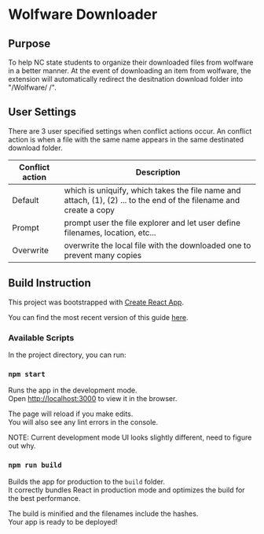 # Wolfware Downloader

## Purpose
To help NC state students to organize their downloaded files from wolfware in a better manner. At the event of downloading an item from wolfware, the extension will automatically redirect the desitnation download folder into "/Wolfware/ <Class Code> /".

## User Settings
There are 3 user specified settings when conflict actions occur. An conflict action is when a file with the same name appears in the same destinated download folder. 

| Conflict action | Description |
|-----------------|-------------|
|Default          | which is uniquify, which takes the file name and attach, (1), (2) ... to the end of the filename and create a copy|
|Prompt           | prompt user the file explorer and let user define filenames, location, etc...|
|Overwrite        |overwrite the local file with the downloaded one to prevent many copies| 


## Build Instruction

This project was bootstrapped with [Create React App](https://github.com/facebookincubator/create-react-app).

You can find the most recent version of this guide [here](https://github.com/facebookincubator/create-react-app/blob/master/packages/react-scripts/template/README.md).

### Available Scripts

In the project directory, you can run:

### `npm start`

Runs the app in the development mode.<br>
Open [http://localhost:3000](http://localhost:3000) to view it in the browser.

The page will reload if you make edits.<br>
You will also see any lint errors in the console.

NOTE: Current development mode UI looks slightly different, need to figure out why. 

### `npm run build`

Builds the app for production to the `build` folder.<br>
It correctly bundles React in production mode and optimizes the build for the best performance.

The build is minified and the filenames include the hashes.<br>
Your app is ready to be deployed!

